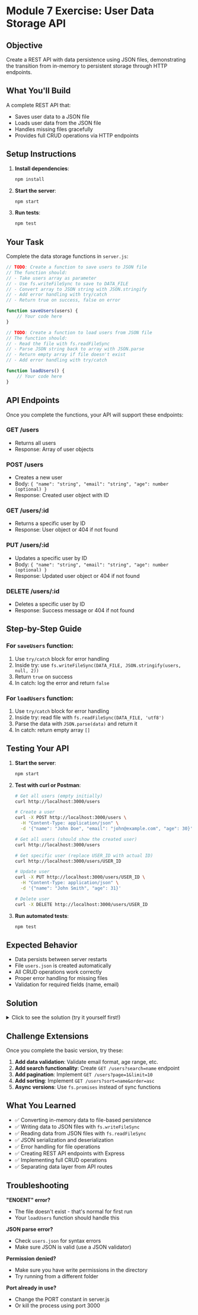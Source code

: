 # Module 7 Exercise: User Data Storage API

## Objective
Create a REST API with data persistence using JSON files, demonstrating the transition from in-memory to persistent storage through HTTP endpoints.

## What You'll Build
A complete REST API that:
- Saves user data to a JSON file
- Loads user data from the JSON file
- Handles missing files gracefully
- Provides full CRUD operations via HTTP endpoints

## Setup Instructions

1. **Install dependencies**:
   ```bash
   npm install
   ```

2. **Start the server**:
   ```bash
   npm start
   ```

3. **Run tests**:
   ```bash
   npm test
   ```

## Your Task

Complete the data storage functions in `server.js`:

```javascript
// TODO: Create a function to save users to JSON file
// The function should:
// - Take users array as parameter
// - Use fs.writeFileSync to save to DATA_FILE
// - Convert array to JSON string with JSON.stringify
// - Add error handling with try/catch
// - Return true on success, false on error

function saveUsers(users) {
    // Your code here
}

// TODO: Create a function to load users from JSON file
// The function should:
// - Read the file with fs.readFileSync
// - Parse JSON string back to array with JSON.parse  
// - Return empty array if file doesn't exist
// - Add error handling with try/catch

function loadUsers() {
    // Your code here
}
```

## API Endpoints

Once you complete the functions, your API will support these endpoints:

### GET /users
- Returns all users
- Response: Array of user objects

### POST /users
- Creates a new user
- Body: `{ "name": "string", "email": "string", "age": number (optional) }`
- Response: Created user object with ID

### GET /users/:id
- Returns a specific user by ID
- Response: User object or 404 if not found

### PUT /users/:id
- Updates a specific user by ID
- Body: `{ "name": "string", "email": "string", "age": number (optional) }`
- Response: Updated user object or 404 if not found

### DELETE /users/:id
- Deletes a specific user by ID
- Response: Success message or 404 if not found

## Step-by-Step Guide

### For `saveUsers` function:
1. Use `try/catch` block for error handling
2. Inside try: use `fs.writeFileSync(DATA_FILE, JSON.stringify(users, null, 2))`
3. Return `true` on success
4. In catch: log the error and return `false`

### For `loadUsers` function:
1. Use `try/catch` block for error handling
2. Inside try: read file with `fs.readFileSync(DATA_FILE, 'utf8')`
3. Parse the data with `JSON.parse(data)` and return it
4. In catch: return empty array `[]`

## Testing Your API

1. **Start the server**:
   ```bash
   npm start
   ```

2. **Test with curl or Postman**:

   ```bash
   # Get all users (empty initially)
   curl http://localhost:3000/users

   # Create a user
   curl -X POST http://localhost:3000/users \
     -H "Content-Type: application/json" \
     -d '{"name": "John Doe", "email": "john@example.com", "age": 30}'

   # Get all users (should show the created user)
   curl http://localhost:3000/users

   # Get specific user (replace USER_ID with actual ID)
   curl http://localhost:3000/users/USER_ID

   # Update user
   curl -X PUT http://localhost:3000/users/USER_ID \
     -H "Content-Type: application/json" \
     -d '{"name": "John Smith", "age": 31}'

   # Delete user
   curl -X DELETE http://localhost:3000/users/USER_ID
   ```

3. **Run automated tests**:
   ```bash
   npm test
   ```

## Expected Behavior

- Data persists between server restarts
- File `users.json` is created automatically
- All CRUD operations work correctly
- Proper error handling for missing files
- Validation for required fields (name, email)

## Solution

<details>
<summary>Click to see the solution (try it yourself first!)</summary>

```javascript
function saveUsers(users) {
    try {
        fs.writeFileSync(DATA_FILE, JSON.stringify(users, null, 2));
        return true;
    } catch (error) {
        console.error('Error saving users:', error.message);
        return false;
    }
}

function loadUsers() {
    try {
        const data = fs.readFileSync(DATA_FILE, 'utf8');
        return JSON.parse(data);
    } catch (error) {
        console.log('No users file found, returning empty array');
        return [];
    }
}
```

</details>

## Challenge Extensions

Once you complete the basic version, try these:

1. **Add data validation**: Validate email format, age range, etc.
2. **Add search functionality**: Create `GET /users?search=name` endpoint
3. **Add pagination**: Implement `GET /users?page=1&limit=10`
4. **Add sorting**: Implement `GET /users?sort=name&order=asc`
5. **Async versions**: Use `fs.promises` instead of sync functions

## What You Learned

- ✅ Converting in-memory data to file-based persistence
- ✅ Writing data to JSON files with `fs.writeFileSync`
- ✅ Reading data from JSON files with `fs.readFileSync`
- ✅ JSON serialization and deserialization
- ✅ Error handling for file operations
- ✅ Creating REST API endpoints with Express
- ✅ Implementing full CRUD operations
- ✅ Separating data layer from API routes

## Troubleshooting

**"ENOENT" error?**
- The file doesn't exist - that's normal for first run
- Your `loadUsers` function should handle this

**JSON parse error?**
- Check `users.json` for syntax errors
- Make sure JSON is valid (use a JSON validator)

**Permission denied?**
- Make sure you have write permissions in the directory
- Try running from a different folder

**Port already in use?**
- Change the PORT constant in server.js
- Or kill the process using port 3000
